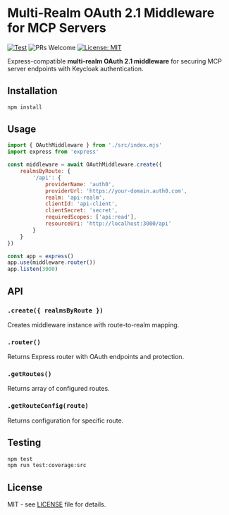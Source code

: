 # Multi-Realm OAuth 2.1 Middleware for MCP Servers

[![Test](https://img.shields.io/github/actions/workflow/status/flowmcp/oauth-middleware/test-on-release.yml)]() ![PRs Welcome](https://img.shields.io/badge/PRs-welcome-brightgreen.svg) [![License: MIT](https://img.shields.io/badge/License-MIT-yellow.svg)](https://opensource.org/licenses/MIT)

Express-compatible **multi-realm OAuth 2.1 middleware** for securing MCP server endpoints with Keycloak authentication.

## Installation

```bash
npm install
```

## Usage

```javascript
import { OAuthMiddleware } from './src/index.mjs'
import express from 'express'

const middleware = await OAuthMiddleware.create({
    realmsByRoute: {
        '/api': {
            providerName: 'auth0',
            providerUrl: 'https://your-domain.auth0.com',
            realm: 'api-realm',
            clientId: 'api-client',
            clientSecret: 'secret',
            requiredScopes: ['api:read'],
            resourceUri: 'http://localhost:3000/api'
        }
    }
})

const app = express()
app.use(middleware.router())
app.listen(3000)
```

## API

### `.create({ realmsByRoute })`
Creates middleware instance with route-to-realm mapping.

### `.router()`
Returns Express router with OAuth endpoints and protection.

### `.getRoutes()`
Returns array of configured routes.

### `.getRouteConfig(route)`
Returns configuration for specific route.

## Testing

```bash
npm test
npm run test:coverage:src
```

## License

MIT - see [LICENSE](LICENSE) file for details.